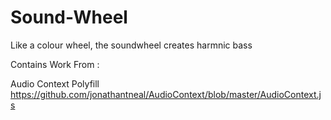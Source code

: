 # Sound-Wheel
Like a colour wheel, the soundwheel creates harmnic bass



Contains Work From :

Audio Context Polyfill
https://github.com/jonathantneal/AudioContext/blob/master/AudioContext.js